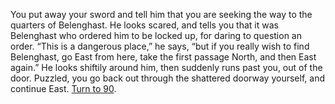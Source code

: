 You put away your sword and tell him that
you are seeking the way to the quarters of
Belenghast. He looks scared, and tells you that
it was Belenghast who ordered him to be
locked up, for daring to question an order.
“This is a dangerous place,” he says, “but if
you really wish to find Belenghast, go East
from here, take the first passage North, and
then East again.” He looks shiftily around him,
then suddenly runs past you, out of the door.
Puzzled, you go back out through the shattered doorway yourself, and continue East.
[Turn to 90](90).

